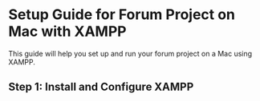 # Setup Guide for Forum Project on Mac with XAMPP

This guide will help you set up and run your forum project on a Mac using XAMPP.

## Step 1: Install and Configure XAMPP

